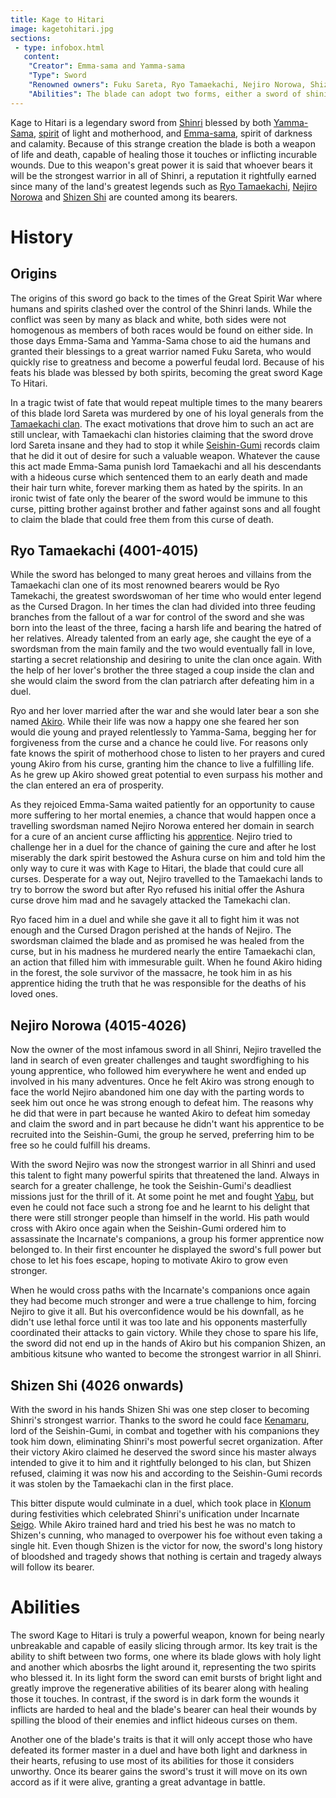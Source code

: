 ```yaml
---
title: Kage to Hitari
image: kagetohitari.jpg
sections:
 - type: infobox.html
   content:
    "Creator": Emma-sama and Yamma-sama
    "Type": Sword
    "Renowned owners": Fuku Sareta, Ryo Tamaekachi, Nejiro Norowa, Shizen Shi
    "Abilities": The blade can adopt two forms, either a sword of shining light that can heal its user or a sword of darkness that can curse others. Its bearer can also command lesser spirits and the sword will fight on its own if its bearer gains affinity with it.
---
```


Kage to Hitari is a legendary sword from [Shinri](https://raldamain.com/en/locations/natural/shinri%20region.html) blessed by both [Yamma-Sama](https://raldamain.com/en/creatures/superior%20beings/primal%20spirits/shinri/yammasama.html), [spirit](https://raldamain.com/en/creatures/superior%20beings/primal%20spirits/shinri) of light and motherhood, and [Emma-sama](https://raldamain.com/en/creatures/superior%20beings/primal%20spirits/shinri/emmasama.html), spirit of darkness and calamity. Because of this strange creation the blade is both a weapon of life and death, capable of healing those it touches or inflicting incurable wounds. Due to this weapon's great power it is said that whoever bears it will be the strongest warrior in all of Shinri, a reputation it rightfully earned since many of the land's greatest legends such as [Ryo Tamaekachi](https://raldamain.com/en/characters/age%20of%20heresy/ryotamaekachi.html), [Nejiro Norowa](https://raldamain.com/en/characters/age%20of%20heresy/nejiro.html) and [Shizen Shi](https://raldamain.com/en/characters/age%20of%20heresy/shizen.html) are counted among its bearers.

# History

## Origins

The origins of this sword go back to the times of the Great Spirit War where humans and spirits clashed over the control of the Shinri lands. While the conflict was seen by many as black and white, both sides were not homogenous as members of both races would be found on either side. In those days Emma-Sama and Yamma-Sama chose to aid the humans and granted their blessings to a great warrior named Fuku Sareta, who would quickly rise to greatness and become a powerful feudal lord. Because of his feats his blade was blessed by both spirits, becoming the great sword Kage To Hitari. 

In a tragic twist of fate that would repeat multiple times to the many bearers of this blade lord Sareta was murdered by one of his loyal generals from the [Tamaekachi clan](https://raldamain.com/en/ideas/factions/tamekachiclan.html). The exact motivations that drove him to such an act are still unclear, with Tamaekachi clan histories claiming that the sword drove lord Sareta insane and they had to stop it while [Seishin-Gumi](https://raldamain.com/en/ideas/factions/seishingumi.html) records claim that he did it out of desire for such a valuable weapon. Whatever the cause this act made Emma-Sama punish lord Tamaekachi and all his descendants with a hideous curse which sentenced them to an early death and made their hair turn white, forever marking them as hated by the spirits. In an ironic twist of fate only the bearer of the sword would be immune to this curse, pitting brother against brother and father against sons and all fought to claim the blade that could free them from this curse of death.

## Ryo Tamaekachi (4001-4015)

While the sword has belonged to many great heroes and villains from the Tamaekachi clan one of its most renowned bearers would be Ryo Tamekachi, the greatest swordswoman of her time who would enter legend as the Cursed Dragon. In her times the clan had divided into three feuding branches from the fallout of a war for control of the sword and she was born into the least of the three, facing a harsh life and bearing the hatred of her relatives. Already talented from an early age, she caught the eye of a swordsman from the main family and the two would eventually fall in love, starting a secret relationship and desiring to unite the clan once again. With the help of her lover's brother the three staged a coup inside the clan and she would claim the sword from the clan patriarch after defeating him in a duel. 

Ryo and her lover married after the war and she would later bear a son she named [Akiro](https://raldamain.com/en/characters/age%20of%20heresy/akiro.html). While their life was now a happy one she feared her son would die young and prayed relentlessly to Yamma-Sama, begging her for forgiveness from the curse and a chance he could live. For reasons only fate knows the spirit of motherhood chose to listen to her prayers and cured young Akiro from his curse, granting him the chance to live a fulfilling life. As he grew up Akiro showed great potential to even surpass his mother and the clan entered an era of prosperity. 

As they rejoiced Emma-Sama waited patiently for an opportunity to cause more suffering to her mortal enemies, a chance that would happen once a travelling swordsman named Nejiro Norowa entered her domain in search for a cure of an ancient curse afflicting his [apprentice](https://raldamain.com/en/characters/age%20of%20heresy/hidetsutakenaga.html). Nejiro tried to challenge her in a duel for the chance of gaining the cure and after he lost miserably the dark spirit bestowed the Ashura curse on him and told him the only way to cure it was with Kage to Hitari, the blade that could cure all curses. Desperate for a way out, Nejiro travelled to the Tamaekachi lands to try to borrow the sword but after Ryo refused his initial offer the Ashura curse drove him mad and he savagely attacked the Tamekachi clan. 

Ryo faced him in a duel and while she gave it all to fight him it was not enough and the Cursed Dragon perished at the hands of Nejiro. The swordsman claimed the blade and as promised he was healed from the curse, but in his madness he murdered nearly the entire Tamaekachi clan, an action that filled him with immesurable guilt. When he found Akiro hiding in the forest, the sole survivor of the massacre, he took him in as his apprentice hiding the truth that he was responsible for the deaths of his loved ones. 

## Nejiro Norowa (4015-4026)

Now the owner of the most infamous sword in all Shinri, Nejiro travelled the land in search of even greater challenges and taught swordfighing to his young apprentice, who followed him everywhere he went and ended up involved in his many adventures. Once he felt Akiro was strong enough to face the world Nejiro abandoned him one day with the parting words to seek him out once he was strong enough to defeat him. The reasons why he did that were in part because he wanted Akiro to defeat him someday and claim the sword and in part because he didn't want his apprentice to be recruited into the Seishin-Gumi, the group he served, preferring him to be free so he could fulfill his dreams.

With the sword Nejiro was now the strongest warrior in all Shinri and used this talent to fight many powerful spirits that threatened the land. Always in search for a greater challenge, he took the Seishin-Gumi's deadliest missions just for the thrill of it. At some point he met and fought [Yabu](https://raldamain.com/en/characters/age%20of%20heresy/yabu.html), but even he could not face such a strong foe and he learnt to his delight that there were still stronger people than himself in the world. His path would cross with Akiro once again when the Seishin-Gumi ordered him to assassinate the Incarnate's companions, a group his former apprentice now belonged to. In their first encounter he displayed the sword's full power but chose to let his foes escape, hoping to motivate Akiro to grow even stronger. 

When he would cross paths with the Incarnate's companions once again they had become much stronger and were a true challenge to him, forcing Nejiro to give it all. But his overconfidence would be his downfall, as he didn't use lethal force until it was too late and his opponents masterfully coordinated their attacks to gain victory. While they chose to spare his life, the sword did not end up in the hands of Akiro but his companion Shizen, an ambitious kitsune who wanted to become the strongest warrior in all Shinri.

## Shizen Shi (4026 onwards)

With the sword in his hands Shizen Shi was one step closer to becoming Shinri's strongest warrior. Thanks to the sword he could face [Kenamaru](https://raldamain.com/en/characters/age%20of%20heresy/kenamaru.html), lord of the Seishin-Gumi, in combat and together with his companions they took him down, eliminating Shinri's most powerful secret organization. After their victory Akiro claimed he deserved the sword since his master always intended to give it to him and it rightfully belonged to his clan, but Shizen refused, claiming it was now his and according to the Seishin-Gumi records it was stolen by the Tamaekachi clan in the first place. 

This bitter dispute would culminate in a duel, which took place in [Klonum](https://raldamain.com/en/locations/artificial/settlements/cities/klonum.html) during festivities which celebrated Shinri's unification under Incarnate [Seigo](https://raldamain.com/en/characters/age%20of%20heresy/seigo.html). While Akiro trained hard and tried his best he was no match to Shizen's cunning, who managed to overpower his foe without even taking a single hit. Even though Shizen is the victor for now, the sword's long history of bloodshed and tragedy shows that nothing is certain and tragedy always will follow its bearer.

# Abilities

The sword Kage to Hitari is truly a powerful weapon, known for being nearly unbreakable and capable of easily slicing through armor. Its key trait is the ability to shift between two forms, one where its blade glows with holy light and another which abosrbs the light around it, representing the two spirits who blessed it. In its light form the sword can emit bursts of bright light and greatly improve the regenerative abilities of its bearer along with healing those it touches. In contrast, if the sword is in dark form the wounds it inflicts are harded to heal and the blade's bearer can heal their wounds by spilling the blood of their enemies and inflict hideous curses on them. 

Another one of the blade's traits is that it will only accept those who have defeated its former master in a duel and have both light and darkness in their hearts, refusing to use most of its abilities for those it considers unworthy. Once its bearer gains the sword's trust it will move on its own accord as if it were alive, granting a great advantage in battle.